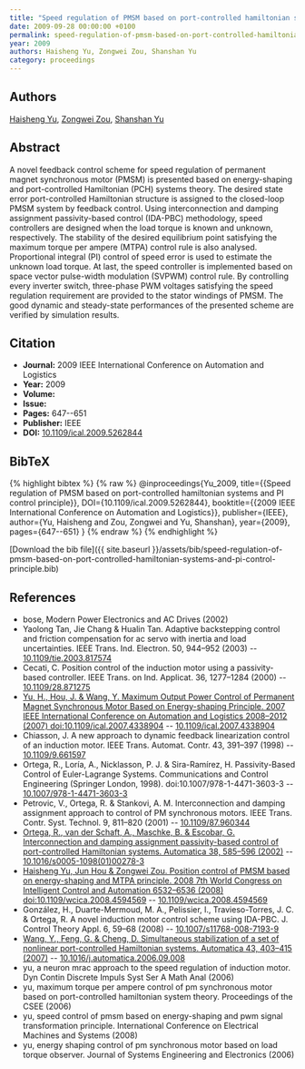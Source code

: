 ```yaml
---
title: "Speed regulation of PMSM based on port-controlled hamiltonian systems and PI control principle"
date: 2009-09-28 00:00:00 +0100
permalink: speed-regulation-of-pmsm-based-on-port-controlled-hamiltonian-systems-and-pi-control-principle
year: 2009
authors: Haisheng Yu, Zongwei Zou, Shanshan Yu
category: proceedings
---
```

 
## Authors
[Haisheng Yu](authors/haisheng-yu), [Zongwei Zou](authors/zongwei-zou), [Shanshan Yu](authors/shanshan-yu)
 
## Abstract
A novel feedback control scheme for speed regulation of permanent magnet synchronous motor (PMSM) is presented based on energy-shaping and port-controlled Hamiltonian (PCH) systems theory. The desired state error port-controlled Hamiltonian structure is assigned to the closed-loop PMSM system by feedback control. Using interconnection and damping assignment passivity-based control (IDA-PBC) methodology, speed controllers are designed when the load torque is known and unknown, respectively. The stability of the desired equilibrium point satisfying the maximum torque per ampere (MTPA) control rule is also analysed. Proportional integral (PI) control of speed error is used to estimate the unknown load torque. At last, the speed controller is implemented based on space vector pulse-width modulation (SVPWM) control rule. By controlling every inverter switch, three-phase PWM voltages satisfying the speed regulation requirement are provided to the stator windings of PMSM. The good dynamic and steady-state performances of the presented scheme are verified by simulation results.
 
## Citation
- **Journal:** 2009 IEEE International Conference on Automation and Logistics
- **Year:** 2009
- **Volume:** 
- **Issue:** 
- **Pages:** 647--651
- **Publisher:** IEEE
- **DOI:** [10.1109/ical.2009.5262844](https://doi.org/10.1109/ical.2009.5262844)
 
## BibTeX
{% highlight bibtex %}
{% raw %}
@inproceedings{Yu_2009,
  title={{Speed regulation of PMSM based on port-controlled hamiltonian systems and PI control principle}},
  DOI={10.1109/ical.2009.5262844},
  booktitle={{2009 IEEE International Conference on Automation and Logistics}},
  publisher={IEEE},
  author={Yu, Haisheng and Zou, Zongwei and Yu, Shanshan},
  year={2009},
  pages={647--651}
}
{% endraw %}
{% endhighlight %}
 
[Download the bib file]({{ site.baseurl }}/assets/bib/speed-regulation-of-pmsm-based-on-port-controlled-hamiltonian-systems-and-pi-control-principle.bib)
 
## References
- bose, Modern Power Electronics and AC Drives (2002)
- Yaolong Tan, Jie Chang & Hualin Tan. Adaptive backstepping control and friction compensation for ac servo with inertia and load uncertainties. IEEE Trans. Ind. Electron. 50, 944–952 (2003) -- [10.1109/tie.2003.817574](https://doi.org/10.1109/tie.2003.817574)
- Cecati, C. Position control of the induction motor using a passivity-based controller. IEEE Trans. on Ind. Applicat. 36, 1277–1284 (2000) -- [10.1109/28.871275](https://doi.org/10.1109/28.871275)
- [Yu, H., Hou, J. & Wang, Y. Maximum Output Power Control of Permanent Magnet Synchronous Motor Based on Energy-shaping Principle. 2007 IEEE International Conference on Automation and Logistics 2008–2012 (2007) doi:10.1109/ical.2007.4338904](maximum-output-power-control-of-permanent-magnet-synchronous-motor-based-on-energy-shaping-principle) -- [10.1109/ical.2007.4338904](https://doi.org/10.1109/ical.2007.4338904)
- Chiasson, J. A new approach to dynamic feedback linearization control of an induction motor. IEEE Trans. Automat. Contr. 43, 391–397 (1998) -- [10.1109/9.661597](https://doi.org/10.1109/9.661597)
- Ortega, R., Loría, A., Nicklasson, P. J. & Sira-Ramírez, H. Passivity-Based Control of Euler-Lagrange Systems. Communications and Control Engineering (Springer London, 1998). doi:10.1007/978-1-4471-3603-3 -- [10.1007/978-1-4471-3603-3](https://doi.org/10.1007/978-1-4471-3603-3)
- Petrovic, V., Ortega, R. & Stankovi, A. M. Interconnection and damping assignment approach to control of PM synchronous motors. IEEE Trans. Contr. Syst. Technol. 9, 811–820 (2001) -- [10.1109/87.960344](https://doi.org/10.1109/87.960344)
- [Ortega, R., van der Schaft, A., Maschke, B. & Escobar, G. Interconnection and damping assignment passivity-based control of port-controlled Hamiltonian systems. Automatica 38, 585–596 (2002)](interconnection-and-damping-assignment-passivity-based-control-of-port-controlled-hamiltonian-systems) -- [10.1016/s0005-1098(01)00278-3](https://doi.org/10.1016/s0005-1098(01)00278-3)
- [Haisheng Yu, Jun Hou & Zongwei Zou. Position control of PMSM based on energy-shaping and MTPA principle. 2008 7th World Congress on Intelligent Control and Automation 6532–6536 (2008) doi:10.1109/wcica.2008.4594569](position-control-of-pmsm-based-on-energy-shaping-and-mtpa-principle) -- [10.1109/wcica.2008.4594569](https://doi.org/10.1109/wcica.2008.4594569)
- González, H., Duarte-Mermoud, M. A., Pelissier, I., Travieso-Torres, J. C. & Ortega, R. A novel induction motor control scheme using IDA-PBC. J. Control Theory Appl. 6, 59–68 (2008) -- [10.1007/s11768-008-7193-9](https://doi.org/10.1007/s11768-008-7193-9)
- [Wang, Y., Feng, G. & Cheng, D. Simultaneous stabilization of a set of nonlinear port-controlled Hamiltonian systems. Automatica 43, 403–415 (2007)](simultaneous-stabilization-of-a-set-of-nonlinear-port-controlled-hamiltonian-systems) -- [10.1016/j.automatica.2006.09.008](https://doi.org/10.1016/j.automatica.2006.09.008)
- yu, a neuron mrac approach to the speed regulation of induction motor. Dyn Contin Discrete Impuls Syst Ser A Math Anal (2006)
- yu, maximum torque per ampere control of pm synchronous motor based on port-controlled hamiltonian system theory. Proceedings of the CSEE (2006)
- yu, speed control of pmsm based on energy-shaping and pwm signal transformation principle. International Conference on Electrical Machines and Systems (2008)
- yu, energy shaping control of pm synchronous motor based on load torque observer. Journal of Systems Engineering and Electronics (2006)

